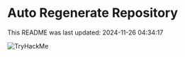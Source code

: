# Auto Regenerate Repository

This README was last updated: 2024-11-26 04:34:17

 ![TryHackMe](https://tryhackme.com/badge/533634)